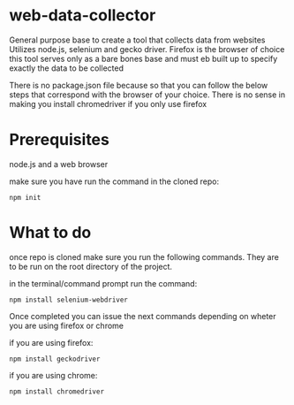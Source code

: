 # web-data-collector
General purpose base to create a tool that collects data from websites
Utilizes node.js, selenium and gecko driver. Firefox is the browser of choice
this tool serves only as a bare bones base and must eb built up to specify exactly the data to be collected

There is no package.json file because so that you can follow the below steps that correspond with the browser of your choice. There is no sense in making you install chromedriver if you only use firefox

# Prerequisites
node.js and a web browser

  make sure you have run the command in the cloned repo:
```
npm init
```

# What to do
once repo is cloned make sure you run the following commands. They are to be run on the root directory of the project.

in the terminal/command prompt run the command:
```
npm install selenium-webdriver
```

Once completed you can issue the next commands depending on wheter you are using firefox or chrome

  if you are using firefox:
```
npm install geckodriver
```

  if you are using chrome:
```
npm install chromedriver
```
